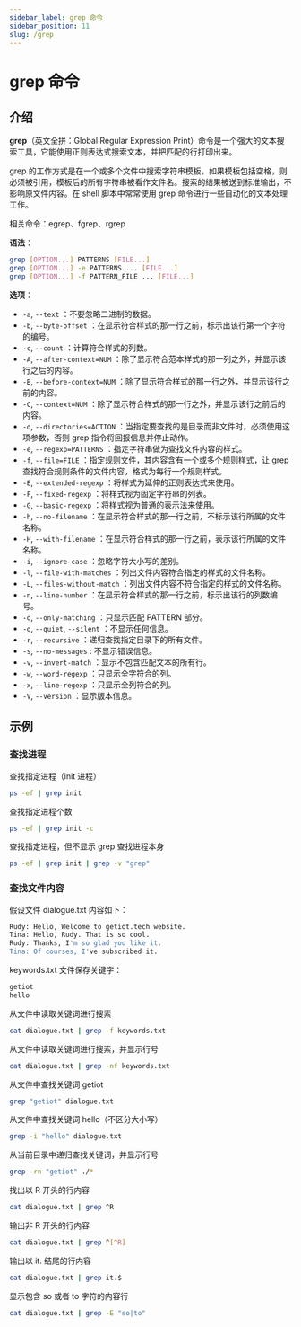 ```yaml
---
sidebar_label: grep 命令
sidebar_position: 11
slug: /grep
---
```


# grep 命令



## 介绍

**grep**（英文全拼：Global Regular Expression Print）命令是一个强大的文本搜索工具，它能使用正则表达式搜索文本，并把匹配的行打印出来。

grep 的工作方式是在一个或多个文件中搜索字符串模板，如果模板包括空格，则必须被引用，模板后的所有字符串被看作文件名。搜索的结果被送到标准输出，不影响原文件内容。在 shell 脚本中常常使用 grep 命令进行一些自动化的文本处理工作。

相关命令：egrep、fgrep、rgrep

**语法**：

```bash
grep [OPTION...] PATTERNS [FILE...]
grep [OPTION...] -e PATTERNS ... [FILE...]
grep [OPTION...] -f PATTERN_FILE ... [FILE...]
```

**选项**：

- `-a`, `--text` ：不要忽略二进制的数据。
- `-b`, `--byte-offset` ：在显示符合样式的那一行之前，标示出该行第一个字符的编号。
- `-c`, `--count` ：计算符合样式的列数。
- `-A`, `--after-context=NUM` ：除了显示符合范本样式的那一列之外，并显示该行之后的内容。
- `-B`, `--before-context=NUM` ：除了显示符合样式的那一行之外，并显示该行之前的内容。
- `-C`, `--context=NUM` ：除了显示符合样式的那一行之外，并显示该行之前后的内容。
- `-d`, `--directories=ACTION` ：当指定要查找的是目录而非文件时，必须使用这项参数，否则 grep 指令将回报信息并停止动作。
- `-e`, `--regexp=PATTERNS` ：指定字符串做为查找文件内容的样式。
- `-f`, `--file=FILE` ：指定规则文件，其内容含有一个或多个规则样式，让 grep 查找符合规则条件的文件内容，格式为每行一个规则样式。
- `-E`, `--extended-regexp` ：将样式为延伸的正则表达式来使用。
- `-F`, `--fixed-regexp` ：将样式视为固定字符串的列表。
- `-G`, `--basic-regexp` ：将样式视为普通的表示法来使用。
- `-h`, `--no-filename` ：在显示符合样式的那一行之前，不标示该行所属的文件名称。
- `-H`, `--with-filename` ：在显示符合样式的那一行之前，表示该行所属的文件名称。
- `-i`, `--ignore-case` ：忽略字符大小写的差别。
- `-l`, `--file-with-matches` ：列出文件内容符合指定的样式的文件名称。
- `-L`, `--files-without-match` ：列出文件内容不符合指定的样式的文件名称。
- `-n`, `--line-number` ：在显示符合样式的那一行之前，标示出该行的列数编号。
- `-o`, `--only-matching` ：只显示匹配 PATTERN 部分。
- `-q`, `--quiet`, `--silent` ：不显示任何信息。
- `-r`, `--recursive` ：递归查找指定目录下的所有文件。
- `-s`, `--no-messages` : 不显示错误信息。
- `-v`, `--invert-match` ：显示不包含匹配文本的所有行。
- `-w`, `--word-regexp` ：只显示全字符合的列。
- `-x`, `--line-regexp` ：只显示全列符合的列。
- `-V`, `--version` ：显示版本信息。



## 示例

### 查找进程

查找指定进程（init 进程）

```bash
ps -ef | grep init
```

查找指定进程个数

```bash
ps -ef | grep init -c
```

查找指定进程，但不显示 grep 查找进程本身

```bash
ps -ef | grep init | grep -v "grep"
```

### 查找文件内容

假设文件 dialogue.txt 内容如下：

```bash
Rudy: Hello, Welcome to getiot.tech website.
Tina: Hello, Rudy. That is so cool.
Rudy: Thanks, I'm so glad you like it.
Tina: Of courses, I've subscribed it.
```

keywords.txt 文件保存关键字：

```bash
getiot
hello
```

从文件中读取关键词进行搜索

```bash
cat dialogue.txt | grep -f keywords.txt
```

从文件中读取关键词进行搜索，并显示行号

```bash
cat dialogue.txt | grep -nf keywords.txt
```

从文件中查找关键词 getiot

```bash
grep "getiot" dialogue.txt
```

从文件中查找关键词 hello（不区分大小写）

```bash
grep -i "hello" dialogue.txt
```

从当前目录中递归查找关键词，并显示行号

```bash
grep -rn "getiot" ./*
```

找出以 R 开头的行内容

```bash
cat dialogue.txt | grep ^R
```

输出非 R 开头的行内容

```bash
cat dialogue.txt | grep ^[^R]
```

输出以 it. 结尾的行内容

```bash
cat dialogue.txt | grep it.$
```

显示包含 so 或者 to 字符的内容行

```bash
cat dialogue.txt | grep -E "so|to"
```

